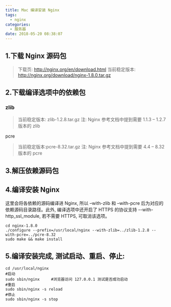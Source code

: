 ```yaml
---
title: Mac 编译安装 Nginx
tags:
  - nginx
categories:
  - 服务器
date: 2018-05-20 08:38:07
---
```


1.下载 Nginx 源码包
--------------

> 下载页: http://nginx.org/en/download.html 当前稳定版本: http://nginx.org/download/nginx-1.8.0.tar.gz

2.下载编译选项中的依赖包
-------------

### zlib

> 当前稳定版本: zlib-1.2.8.tar.gz 注: Nginx 参考文档中提到需要 1.1.3 – 1.2.7 版本的 zlib

pcre

> 当前稳定版本:pcre-8.32.tar.gz 注: Nginx 参考文档中提到需要 4.4 – 8.32 版本的 pcre

3.解压依赖源码包
---------

4.编译安装 Nginx
------------

这里会将各依赖的源码编译进 Nginx, 所以 –with-zlib 和 –with-pcre 后为对应的依赖源码目录路径。此外, 编译选项中还开启了 HTTPS 的协议支持 --with-http\_ssl\_module, 若不需要 HTTPS, 可取消该选项。

    cd nginx-1.8.0    
    ./configure --prefix=/usr/local/nginx --with-zlib=../zlib-1.2.8 --with-pcre=../pcre-8.32
    sudo make && make install
    

5.编译安装完成, 测试启动、重启、停止:
---------------------

    cd /usr/local/nginx
    #启动
    sudo sbin/nginx     #浏览器访问 127.0.0.1 测试是否成功启动
    #重启
    sudo sbin/nginx -s reload
    #停止
    sudo sbin/nginx -s stop